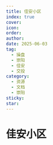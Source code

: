 ```yaml
---
title: 佳安小区
index: true
cover: 
icon: 
order: 
author: 
date: 2025-06-03
tag:
  - 操盘
  - 崇阳
  - 佳安
  - 交投
category:
  - 资源
  - 文档
  - 崇阳
sticky: 
star: 
---
```


# 佳安小区
